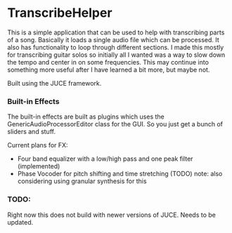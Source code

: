 # TranscribeHelper

This is a simple application that can be used to help with transcribing parts of a song. Basically it loads a single audio file which can be processed. It also has functionality to loop through different sections. I made this mostly for transcribing guitar solos so initially all I wanted was a way to slow down the tempo and center in on some frequencies. This may continue into something more useful after I have learned a bit more, but maybe not.

Built using the JUCE framework.

### Built-in Effects

The built-in effects are built as plugins which uses the GenericAudioProcessorEditor class for the GUI. So you just get a bunch of sliders and stuff.

Current plans for FX:

* Four band equalizer with a low/high pass and one peak filter (implemented)
* Phase Vocoder for pitch shifting and time stretching (TODO) note: also considering using granular synthesis for this

### TODO:
Right now this does not build with newer versions of JUCE. Needs to be updated.


